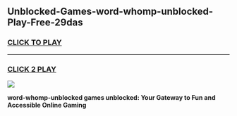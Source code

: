 
## Unblocked-Games-word-whomp-unblocked-Play-Free-29das
<h3>
<a href="https://premium76.site?title=word-whomp-unblocked&ref=18A1">CLICK TO PLAY</a></h3>
<hr>

<h3>
<a href="https://premium76.site?title=word-whomp-unblocked&ref=18A1">CLICK 2 PLAY</a>
  
</h3>

<a href="https://premium76.site?title=word-whomp-unblocked&ref=18A1"><img src="https://clearcache.store/games.png"></a>


**word-whomp-unblocked games unblocked: Your Gateway to Fun and Accessible Online Gaming**
